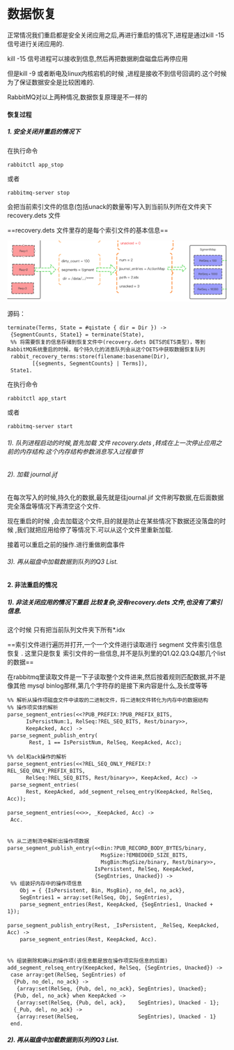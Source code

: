 # 数据恢复

正常情况我们重启都是安全关闭应用之后,再进行重启的情况下,进程是通过kill -15 信号进行关闭应用的.

kill -15 信号进程可以接收到信息,然后再把数据刷盘磁盘后再停应用

但是kill -9 或者断电及linux内核宕机的时候
,进程是接收不到信号回调的.这个时候为了保证数据安全是比较困难的.

RabbitMQ对以上两种情况,数据恢复原理是不一样的


#### 恢复过程

##### 1. 安全关闭并重启的情况下

在执行命令


```
rabbitctl app_stop
```


或者


```
rabbitmq-server stop
```


会把当前索引文件的信息(包括unack的数量等)写入到当前队列所在文件夹下 recovery.dets 文件

==recovery.dets 文件里存的是每个索引文件的基本信息==

![image](../images/data_recory_1.png)

源码：


```
terminate(Terms, State = #qistate { dir = Dir }) ->
 {SegmentCounts, State1} = terminate(State),
 %% 将需要恢复的信息存储到恢复文件中(recovery.dets DETS的ETS类型)，等到RabbitMQ系统重启的时候，每个持久化的消息队列会从这个DETS中获取数据恢复队列
 rabbit_recovery_terms:store(filename:basename(Dir),
        [{segments, SegmentCounts} | Terms]),
 State1.
```




在执行命令


```
rabbitctl app_start
```


或者


```
rabbitmq-server start
```


###### 1). 队列进程启动的时候,首先加载 文件 recovery.dets ,转成在上一次停止应用之前的内存结构.这个内存结构参数消息写入过程章节

###### 2). 加载 journal.jif

  在每次写入的时候,持久化的数据,最先就是往journal.jif
  文件刷写数据,在后面数据完全落盘等情况下再清空这个文件.
  
 现在重启的时候 ,会去加载这个文件,目的就是防止在某些情况下数据还没落盘的时候 ,我们就把应用给停了等情况下.可以从这个文件里重新加载.
 
 接着可以重启之前的操作.进行重做刷盘事件
 
###### 3). 再从磁盘中加载数据到队列的Q3 List. 


#### 2. 非法重启的情况

#####  1).  非法关闭应用的情况下重启 比较复杂,没有recovery.dets 文件,也没有了索引信息.
 
 这个时候 只有把当前队列文件夹下所有*.idx
 
 ==索引文件进行遍历并打开,一个一个文件进行读取进行 segment 文件索引信息恢复 . 
 这里只是恢复 索引文件的一些信息,并不是队列里的Q1.Q2.Q3.Q4那几个list的数据==
 
  在rabbitmq里读取文件是一下子读取整个文件进来,然后按着规则匹配数据,并不是像其他 mysql binlog那样,第几个字符存的是接下来内容是什么,及长度等等
  

```
%% 解析从操作项磁盘文件中读取的二进制文件，将二进制文件转化为内存中的数据结构
%% 操作项实体的解析
parse_segment_entries(<<?PUB_PREFIX:?PUB_PREFIX_BITS,
      IsPersistNum:1, RelSeq:?REL_SEQ_BITS, Rest/binary>>,
      KeepAcked, Acc) ->
 parse_segment_publish_entry(
       Rest, 1 == IsPersistNum, RelSeq, KeepAcked, Acc);

%% del和ack操作的解析
parse_segment_entries(<<?REL_SEQ_ONLY_PREFIX:?REL_SEQ_ONLY_PREFIX_BITS,
      RelSeq:?REL_SEQ_BITS, Rest/binary>>, KeepAcked, Acc) ->
 parse_segment_entries(
      Rest, KeepAcked, add_segment_relseq_entry(KeepAcked, RelSeq, Acc));

parse_segment_entries(<<>>, _KeepAcked, Acc) ->
 Acc.


%% 从二进制流中解析出操作项数据
parse_segment_publish_entry(<<Bin:?PUB_RECORD_BODY_BYTES/binary,
                              MsgSize:?EMBEDDED_SIZE_BITS,
                              MsgBin:MsgSize/binary, Rest/binary>>,
                            IsPersistent, RelSeq, KeepAcked,
                            {SegEntries, Unacked}) ->
 %% 组装好内存中的操作项信息
    Obj = { {IsPersistent, Bin, MsgBin}, no_del, no_ack},
    SegEntries1 = array:set(RelSeq, Obj, SegEntries),
    parse_segment_entries(Rest, KeepAcked, {SegEntries1, Unacked + 1});

parse_segment_publish_entry(Rest, _IsPersistent, _RelSeq, KeepAcked, Acc) ->
    parse_segment_entries(Rest, KeepAcked, Acc).


%% 组装删除和确认的操作项(该信息都是放在操作项实际信息的后面)
add_segment_relseq_entry(KeepAcked, RelSeq, {SegEntries, Unacked}) ->
 case array:get(RelSeq, SegEntries) of
  {Pub, no_del, no_ack} ->
   {array:set(RelSeq, {Pub, del, no_ack}, SegEntries), Unacked};
  {Pub, del, no_ack} when KeepAcked ->
   {array:set(RelSeq, {Pub, del, ack},    SegEntries), Unacked - 1};
  {_Pub, del, no_ack} ->
   {array:reset(RelSeq,                   SegEntries), Unacked - 1}
 end.
```



##### 2). 再从磁盘中加载数据到队列的Q3 List. 

